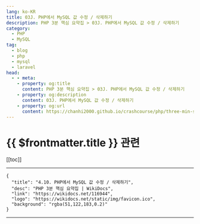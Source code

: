 ```yaml
---
lang: ko-KR
title: 03J. PHP에서 MySQL 값 수정 / 삭제하기
description: PHP 3분 핵심 요약집 > 03J. PHP에서 MySQL 값 수정 / 삭제하기
category: 
  - PHP
  - MySQL
tag: 
  - blog
  - php
  - mysql
  - laravel
head:
  - - meta:
    - property: og:title
      content: PHP 3분 핵심 요약집 > 03J. PHP에서 MySQL 값 수정 / 삭제하기
    - property: og:description
      content: 03J. PHP에서 MySQL 값 수정 / 삭제하기
    - property: og:url
      content: https://chanhi2000.github.io/crashcourse/php/three-min-summary/03-database/03J.html
---
```


# {{ $frontmatter.title }} 관련

[[toc]]

---

```component VPCard
{
  "title": "4.10. PHP에서 MySQL 값 수정 / 삭제하기",
  "desc": "PHP 3분 핵심 요약집 | WikiDocs",
  "link": "https://wikidocs.net/116944",
  "logo": "https://wikidocs.net/static/img/favicon.ico",
  "background": "rgba(51,122,183,0.2)"
}
```

---

<TagLinks />